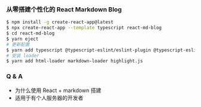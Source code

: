 ### 从零搭建个性化的 React Markdown Blog

```bash
$ npm install -g create-react-app@latest
$ npx create-react-app --template typescript react-md-blog
$ cd react-md-blog
$ yarn eject
# 更新配置
$ yarn add typescript @typescript-eslint/eslint-plugin @typescript-eslint/parser @types/webpack-env @types/node
# 安装 loader
$ yarn add html-loader markdown-loader highlight.js
```

### Q & A

- 为什么使用 React + markdown 搭建
- 适用于有个人服务器的开发者
